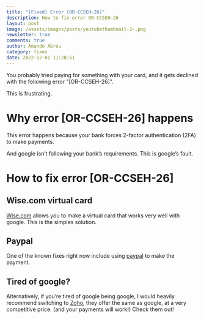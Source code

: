 ```yaml
---
title: "[Fixed] Error [OR-CCSEH-26]"
description: How to fix error OR-CCSEH-26
layout: post
image: /assets/images/posts/youtubethumbnail-2-.png
newsletter: true
comments: true
author: Amando Abreu
category: fixes
date: 2022-12-01 11:28:51
---
```

You probably tried paying for something with your card, and it gets declined with the following error "\[OR-CCSEH-26]".

This is frustrating.

# Why error \[OR-CCSEH-26] happens 

This error happens because your bank forces 2-factor authentication (2FA) to make payments.

And google isn’t following your bank’s requirements. This is google’s fault.

# How to fix error \[OR-CCSEH-26] 

## Wise.com virtual card

<a href=”https://wise.prf.hn/click/camref:1011ltUt7” target=”_blank”>Wise.com</a> allows you to make a virtual card that works very well with google. This is the simples solution.

## Paypal

One of the known fixes right now include using <a href=”https://paypal.com/” target=”_blank”>paypal</a> to make the payment.

## Tired of google?

Alternatively, if you’re tired of google being google, I would heavily recommend switching to <a href=”https://bit.ly/go-to-zoho-crm” target=”_blank”>Zoho</a>, they offer the same as google, at a very competitive price. (and your payments will work!) Check them out!